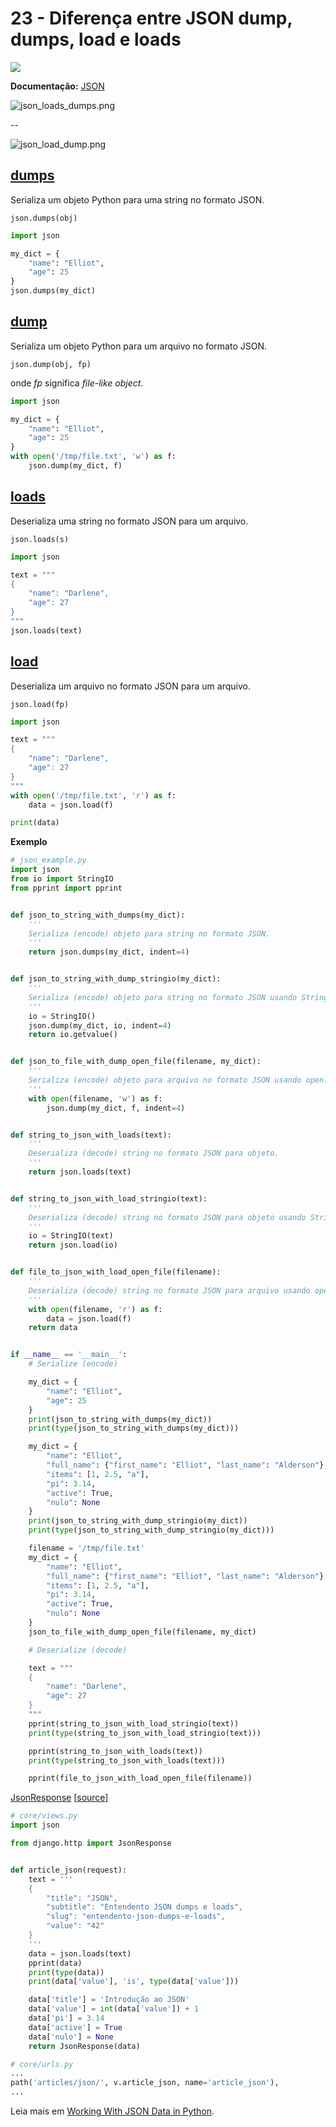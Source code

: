 # 23 - Diferença entre JSON dump, dumps, load e loads

<a href="https://youtu.be/4AupIlLYkgE">
    <img src="../.gitbook/assets/youtube.png">
</a>


**Documentação:** [JSON](https://docs.python.org/3/library/json.html)

![json_loads_dumps.png](../.gitbook/assets/json_loads_dumps.png)

--

![json_load_dump.png](../.gitbook/assets/json_load_dump.png)

## [dumps](https://docs.python.org/3/library/json.html#json.dumps)

Serializa um objeto Python para uma string no formato JSON.

`json.dumps(obj)`

```python
import json

my_dict = {
    "name": "Elliot",
    "age": 25
}
json.dumps(my_dict)
```


## [dump](https://docs.python.org/3/library/json.html#json.dump)

Serializa um objeto Python para um arquivo no formato JSON.

`json.dump(obj, fp)`

onde *fp* significa *file-like object*.

```python
import json

my_dict = {
    "name": "Elliot",
    "age": 25
}
with open('/tmp/file.txt', 'w') as f:
    json.dump(my_dict, f)
```


## [loads](https://docs.python.org/3/library/json.html#json.loads)

Deserializa uma string no formato JSON para um arquivo.

`json.loads(s)`

```python
import json

text = """
{
    "name": "Darlene",
    "age": 27
}
"""
json.loads(text)
```

## [load](https://docs.python.org/3/library/json.html#json.load)

Deserializa um arquivo no formato JSON para um arquivo.

`json.load(fp)`

```python
import json

text = """
{
    "name": "Darlene",
    "age": 27
}
"""
with open('/tmp/file.txt', 'r') as f:
    data = json.load(f)

print(data)
```


**Exemplo**


```python
# json_example.py
import json
from io import StringIO
from pprint import pprint


def json_to_string_with_dumps(my_dict):
    '''
    Serializa (encode) objeto para string no formato JSON.
    '''
    return json.dumps(my_dict, indent=4)


def json_to_string_with_dump_stringio(my_dict):
    '''
    Serializa (encode) objeto para string no formato JSON usando StringIO.
    '''
    io = StringIO()
    json.dump(my_dict, io, indent=4)
    return io.getvalue()


def json_to_file_with_dump_open_file(filename, my_dict):
    '''
    Serializa (encode) objeto para arquivo no formato JSON usando open.
    '''
    with open(filename, 'w') as f:
        json.dump(my_dict, f, indent=4)


def string_to_json_with_loads(text):
    '''
    Deserializa (decode) string no formato JSON para objeto.
    '''
    return json.loads(text)


def string_to_json_with_load_stringio(text):
    '''
    Deserializa (decode) string no formato JSON para objeto usando StringIO.
    '''
    io = StringIO(text)
    return json.load(io)


def file_to_json_with_load_open_file(filename):
    '''
    Deserializa (decode) string no formato JSON para arquivo usando open.
    '''
    with open(filename, 'r') as f:
        data = json.load(f)
    return data


if __name__ == '__main__':
    # Serialize (encode)

    my_dict = {
        "name": "Elliot",
        "age": 25
    }
    print(json_to_string_with_dumps(my_dict))
    print(type(json_to_string_with_dumps(my_dict)))

    my_dict = {
        "name": "Elliot",
        "full_name": {"first_name": "Elliot", "last_name": "Alderson"},
        "items": [1, 2.5, "a"],
        "pi": 3.14,
        "active": True,
        "nulo": None
    }
    print(json_to_string_with_dump_stringio(my_dict))
    print(type(json_to_string_with_dump_stringio(my_dict)))

    filename = '/tmp/file.txt'
    my_dict = {
        "name": "Elliot",
        "full_name": {"first_name": "Elliot", "last_name": "Alderson"},
        "items": [1, 2.5, "a"],
        "pi": 3.14,
        "active": True,
        "nulo": None
    }
    json_to_file_with_dump_open_file(filename, my_dict)

    # Deserialize (decode)

    text = """
    {
        "name": "Darlene",
        "age": 27
    }
    """
    pprint(string_to_json_with_load_stringio(text))
    print(type(string_to_json_with_load_stringio(text)))

    pprint(string_to_json_with_loads(text))
    print(type(string_to_json_with_loads(text)))

    pprint(file_to_json_with_load_open_file(filename))
```


[JsonResponse](https://docs.djangoproject.com/en/2.2/ref/request-response/#jsonresponse-objects) [[source](https://docs.djangoproject.com/en/2.2/_modules/django/http/response/#JsonResponse)]


```python
# core/views.py
import json

from django.http import JsonResponse


def article_json(request):
    text = '''
    {
        "title": "JSON",
        "subtitle": "Entendento JSON dumps e loads",
        "slug": "entendento-json-dumps-e-loads",
        "value": "42"
    }
    '''
    data = json.loads(text)
    pprint(data)
    print(type(data))
    print(data['value'], 'is', type(data['value']))

    data['title'] = 'Introdução ao JSON'
    data['value'] = int(data['value']) + 1
    data['pi'] = 3.14
    data['active'] = True
    data['nulo'] = None
    return JsonResponse(data)
```

```python
# core/urls.py
...
path('articles/json/', v.article_json, name='article_json'),
...
```

Leia mais em [Working With JSON Data in Python](https://realpython.com/python-json/).

